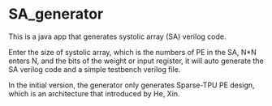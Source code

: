 # SA_generator
This is a java app that generates systolic array (SA) verilog code.

Enter the size of systolic array, which is the numbers of PE in the SA, N*N enters N, and the bits of the weight or input register, it will auto generate the SA verilog code and a simple testbench verilog file.

In the initial version, the generator only generates Sparse-TPU PE design, which is an architecture that introduced by He, Xin.
